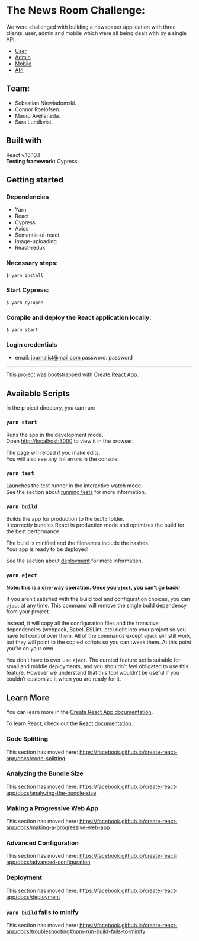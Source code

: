 # The News Room Challenge:

We were challenged with building a newspaper application with three clients, user, admin and mobile which were all being dealt with by a single API.

- [User](https://github.com/SebastianN97/client_user_el_gaucho_nyheter)
- [Admin](https://github.com/SebastianN97/client_admin_el_gaucho_nyheter)
- [Mobile](https://github.com/SebastianN97/mobile_el_gaucho_nyheter)
- [API](https://github.com/SebastianN97/api_el_gaucho_nyheter)

## Team:

- Sebastian Niewiadomski.
- Connor Roelofsen.
- Mauro Avellaneda.
- Sara Lundkvist.

## Built with

React v.16.13.1 </br>
**Testing framework:** Cypress

## Getting started

### Dependencies

- Yarn
- React
- Cypress
- Axios
- Semantic-ui-react
- Image-uploading
- React-redux

### Necessary steps:

```
$ yarn install
```

### Start Cypress:

```
$ yarn cy:open
```

### Compile and deploy the React application locally:

```
$ yarn start
```

### Login credentials

- email: journalist@mail.com password: password

---------------------------------------------------------------------

This project was bootstrapped with [Create React App](https://github.com/facebook/create-react-app).

## Available Scripts

In the project directory, you can run:

### `yarn start`

Runs the app in the development mode.<br />
Open [http://localhost:3000](http://localhost:3000) to view it in the browser.

The page will reload if you make edits.<br />
You will also see any lint errors in the console.

### `yarn test`

Launches the test runner in the interactive watch mode.<br />
See the section about [running tests](https://facebook.github.io/create-react-app/docs/running-tests) for more information.

### `yarn build`

Builds the app for production to the `build` folder.<br />
It correctly bundles React in production mode and optimizes the build for the best performance.

The build is minified and the filenames include the hashes.<br />
Your app is ready to be deployed!

See the section about [deployment](https://facebook.github.io/create-react-app/docs/deployment) for more information.

### `yarn eject`

**Note: this is a one-way operation. Once you `eject`, you can’t go back!**

If you aren’t satisfied with the build tool and configuration choices, you can `eject` at any time. This command will remove the single build dependency from your project.

Instead, it will copy all the configuration files and the transitive dependencies (webpack, Babel, ESLint, etc) right into your project so you have full control over them. All of the commands except `eject` will still work, but they will point to the copied scripts so you can tweak them. At this point you’re on your own.

You don’t have to ever use `eject`. The curated feature set is suitable for small and middle deployments, and you shouldn’t feel obligated to use this feature. However we understand that this tool wouldn’t be useful if you couldn’t customize it when you are ready for it.

## Learn More

You can learn more in the [Create React App documentation](https://facebook.github.io/create-react-app/docs/getting-started).

To learn React, check out the [React documentation](https://reactjs.org/).

### Code Splitting

This section has moved here: https://facebook.github.io/create-react-app/docs/code-splitting

### Analyzing the Bundle Size

This section has moved here: https://facebook.github.io/create-react-app/docs/analyzing-the-bundle-size

### Making a Progressive Web App

This section has moved here: https://facebook.github.io/create-react-app/docs/making-a-progressive-web-app

### Advanced Configuration

This section has moved here: https://facebook.github.io/create-react-app/docs/advanced-configuration

### Deployment

This section has moved here: https://facebook.github.io/create-react-app/docs/deployment

### `yarn build` fails to minify

This section has moved here: https://facebook.github.io/create-react-app/docs/troubleshooting#npm-run-build-fails-to-minify
